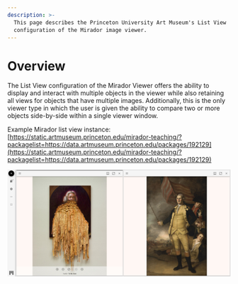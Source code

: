 ```yaml
---
description: >-
  This page describes the Princeton University Art Museum's List View
  configuration of the Mirador image viewer.
---
```


# Overview

The List View configuration of the Mirador Viewer offers the ability to display and interact with multiple objects in the viewer while also retaining all views for objects that have multiple images. Additionally, this is the only viewer type in which the user is given the ability to compare two or more objects side-by-side within a single viewer window.

Example Mirador list view instance: [https://static.artmuseum.princeton.edu/mirador-teaching/?packagelist=https://data.artmuseum.princeton.edu/packages/192129](https://static.artmuseum.princeton.edu/mirador-teaching/?packagelist=https://data.artmuseum.princeton.edu/packages/192129)

![](../.gitbook/assets/image%20%286%29.png)


